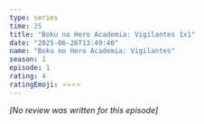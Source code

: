 ```yaml
---
type: series
time: 25
title: "Boku no Hero Academia: Vigilantes 1x1"
date: "2025-06-26T13:49:40"
name: "Boku no Hero Academia: Vigilantes"
season: 1
episode: 1
rating: 4
ratingEmoji: ⭐️⭐️⭐️⭐️
---
```


*[No review was written for this episode]*

